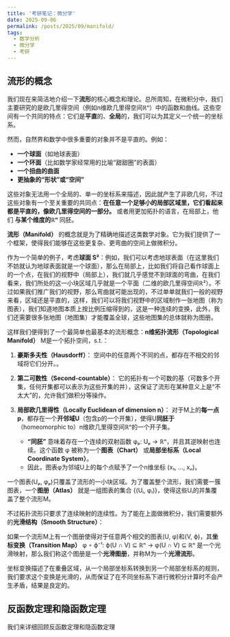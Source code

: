 ```yaml
---
title: '考研笔记：微分学'
date: 2025-09-06
permalink: /posts/2025/09/manifold/
tags:
  - 数学分析
  - 微分学
  - 考研
---
```


## 流形的概念

我们现在来简洁地介绍一下**流形**的核心概念和理论。总所周知，在微积分中，我们主要研究的是欧几里得空间（例如n维欧几里得空间ℝⁿ）中的函数和曲线。这些空间有一个共同的特点：它们是**平直**的、**全局**的，我们可以为其定义一个统一的坐标系。

然而，自然界和数学中很多重要的对象并不是平直的。例如：
*   **一个球面**（如地球表面）
*   **一个环面**（比如数学家经常用的比喻“甜甜圈”的表面）
*   **一个扭曲的曲面**
*   **更抽象的“形状”或“空间”**

这些对象无法用一个全局的、单一的坐标系来描述，因此就产生了非欧几何，不过这些对象有一个至关重要的共同点：**在任意一个足够小的局部区域里，它们看起来都是平直的，像欧几里得空间的一部分。** 或者用更加拓扑的语言，在局部上，他们 **与某个维度的ℝⁿ** 同胚。

**流形（Manifold）** 的概念就是为了精确地描述这类数学对象。它为我们提供了一个框架，使得我们能够在这些更复杂、更弯曲的空间上做微积分。

作为一个简单的例子，考虑**球面 S²**：例如，我们可以考虑地球表面（在这里我们不妨就认为地球表面就是一个球面），那么在局部上，比如我们将自己看作球面上的一个点，在我们的视野中（局部上），我们就几乎感觉不到球面的弯曲，在我们看来，我们所处的这一小块区域几乎就是一个平面（二维的欧几里得空间ℝ²）。不过如果我们推广我们的视野，那么弯曲就可能出现的，不过单单就我们一般的视野来看，区域还是平直的，这样，我们可以将我们视野中的区域制作一张地图（称为图表），我们知道地图本质上按比例压缩得到的，这是一种连续的变换，此外，我们还需要很多张地图（地图集）才能覆盖全球，这些地图集的总体就称为图册。

这样我们便得到了一个最简单也最基本的流形概念：**n维拓扑流形（Topological Manifold）** M是一个拓扑空间，s.t.：

1.  **豪斯多夫性（Hausdorff）**： 空间中的任意两个不同的点，都存在不相交的邻域将它们分开。。
2.  **第二可数性（Second-countable）**： 它的拓扑有一个可数的基（可数多个开集，任何开集都可以表示为这些开集的并），这保证了流形在某种意义上是“不太大”的，允许我们做积分等操作。
3.  **局部欧几里得性（Locally Euclidean of dimension n）**： 对于M上的**每一点p**，都存在一个**开邻域U**（包含p的一个开集），使得U**同胚于**（homeomorphic to）n维欧几里得空间ℝⁿ的一个开子集。

    *   **“同胚”** 意味着存在一个连续的双射函数 φₚ: Uₚ → ℝⁿ，并且其逆映射也连续。这个函数 φ 被称为一个**图表（Chart）** 或**局部坐标系（Local Coordinate System）**。
    *   因此，图表φ为邻域U上的每个点赋予了一个n维坐标 (x₁, ..., xₙ)。

一个图表(Uₚ, φₚ)只覆盖了流形的一小块区域。为了覆盖整个流形，我们需要一簇图表，一个**图册（Atlas）** 就是一组图表的集合 {(Uᵢ, φᵢ)}，使得这些Uᵢ的并集覆盖了整个流形M。

不过拓扑流形只要求了连续映射的连续性。为了能在上面做微积分，我们需要额外的**光滑结构（Smooth Structure）**：

如果一个流形M上有一个图册使得对于任意两个相交的图表(U, φ)和(V, ϕ)，其**坐标变换（Transition Map）**
    φ ∘ ϕ⁻¹: ϕ(U ∩ V) ⊆ ℝⁿ → φ(U ∩ V) ⊆ ℝⁿ
是一个光滑映射，那么我们称这个图册是一个**光滑图册**，并称M为一个**光滑流形**。

坐标变换描述了在重叠区域，从一个局部坐标系转换到另一个局部坐标系的规则，我们要求这个变换是光滑的，从而保证了在不同坐标系下进行微积分计算时不会产生矛盾，结果是良定的。

## 反函数定理和隐函数定理

我们来详细回顾反函数定理和隐函数定理
